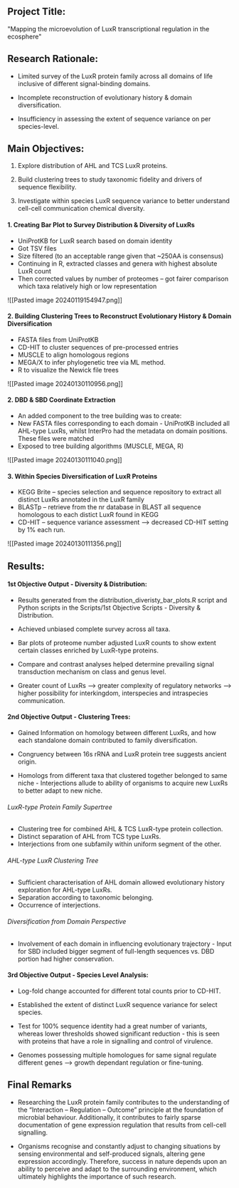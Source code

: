## Project Title:

"Mapping the microevolution of LuxR transcriptional regulation in the ecosphere"

## Research Rationale:

- Limited survey of the LuxR protein family across all domains of life inclusive of different signal-binding domains.

- Incomplete reconstruction of evolutionary history & domain diversification.

- Insufficiency in assessing the extent of sequence variance on per species-level.

## Main Objectives:

1. Explore distribution of AHL and TCS LuxR proteins.

2. Build clustering trees to study taxonomic fidelity and drivers of sequence flexibility.

3. Investigate within species LuxR sequence variance to better understand cell-cell communication chemical diversity.

#### 1. Creating Bar Plot to Survey Distribution & Diversity of LuxRs

- UniProtKB for LuxR search based on domain identity
- Got TSV files
- Size filtered (to an acceptable range given that ~250AA is consensus)
- Continuing in R, extracted classes and genera with highest absolute LuxR count
- Then corrected values by number of proteomes – got fairer comparison which taxa relatively high or low representation

![[Pasted image 20240119154947.png]]

#### 2. Building Clustering Trees to Reconstruct Evolutionary History & Domain Diversification

- FASTA files from UniProtKB
- CD-HIT to cluster sequences of pre-processed entries
- MUSCLE to align homologous regions
- MEGA/X to infer phylogenetic tree via ML method.
- R to visualize the Newick file trees

![[Pasted image 20240130110956.png]]

#### 2. DBD & SBD Coordinate Extraction

- An added component to the tree building was to create:
- New FASTA files corresponding to each domain - UniProtKB included all AHL-type LuxRs, whilst InterPro had the metadata on domain positions. These files were matched
- Exposed to tree building algorithms (MUSCLE, MEGA, R)

![[Pasted image 20240130111040.png]]


#### 3. Within Species Diversification of LuxR Proteins
- KEGG Brite – species selection and sequence repository to extract all distinct LuxRs annotated in the LuxR family
- BLASTp – retrieve from the nr database in BLAST all sequence homologous to each distict LuxR found in KEGG
- CD-HIT – sequence variance assessment --> decreased CD-HIT setting by 1% each run.

![[Pasted image 20240130111356.png]]

## Results:

#### [](https://github.com/ConorGilesDoran/MSc_Thesis_Transcriptomics/blob/main/README.md#batch-analysis)1st Objective Output - Diversity & Distribution:

- Results generated from the distribution_diveristy_bar_plots.R script and Python scripts in the Scripts/1st Objective Scripts - Diversity & Distribution.

- Achieved unbiased complete survey across all taxa.

- Bar plots of proteome number adjusted LuxR counts to show extent certain classes enriched by LuxR-type proteins.

- Compare and contrast analyses helped determine prevailing signal transduction mechanism on class and genus level.

- Greater count of LuxRs --> greater complexity of regulatory networks --> higher possibility for interkingdom, interspecies and intraspecies communication.

#### 2nd Objective Output - Clustering Trees:

- Gained Information on homology between different LuxRs, and how each standalone domain contributed to family diversification.

- Congruency between 16s rRNA and LuxR protein tree suggests ancient origin.
- Homologs from different taxa that clustered together belonged to same niche - Interjections allude to ability of organisms to acquire new LuxRs to better adapt to new niche.

###### LuxR-type Protein Family Supertree
- Clustering tree for combined AHL & TCS LuxR-type protein collection.
- Distinct separation of AHL from TCS type LuxRs.
- Interjections from one subfamily within uniform segment of the other.

###### AHL-type LuxR Clustering Tree
- Sufficient characterisation of AHL domain allowed evolutionary history exploration for AHL-type LuxRs.
- Separation according to taxonomic belonging.
- Occurrence of interjections.

###### Diversification from Domain Perspective
- Involvement of each domain in influencing evolutionary trajectory - Input for SBD included bigger segment of full-length sequences vs. DBD portion had higher conservation.

#### 3rd Objective Output - Species Level Analysis:

- Log-fold change accounted for different total counts prior to CD-HIT.

- Established the extent of distinct LuxR sequence variance for select species.

- Test for 100% sequence identity had a great number of variants, whereas lower thresholds showed significant reduction - this is seen with proteins that have a role in signalling and control of virulence.

- Genomes possessing multiple homologues for same signal regulate different genes --> growth dependant regulation or fine-tuning.

## Final Remarks 

- Researching the LuxR protein family contributes to the understanding of the “Interaction – Regulation – Outcome” principle at the foundation of microbial behaviour. Additionally, it contributes to fairly sparse documentation of gene expression regulation that results from cell-cell signalling.

- Organisms recognise and constantly adjust to changing situations by sensing environmental and self-produced signals, altering gene expression accordingly. Therefore, success in nature depends upon an ability to perceive and adapt to the surrounding environment, which ultimately highlights the importance of such research.
